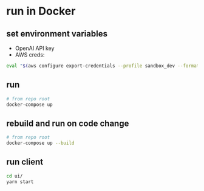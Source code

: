 # run in Docker

## set environment variables

- OpenAI API key
- AWS creds:
```bash
eval "$(aws configure export-credentials --profile sandbox_dev --format env)"
```

## run

```bash
# from repo root
docker-compose up
```


## rebuild and run on code change

```bash
# from repo root
docker-compose up --build
```

## run client

```bash
cd ui/
yarn start
```
